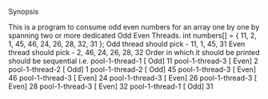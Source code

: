Synopsis

This is a program to consume odd even numbers for an array one by one by spanning two or more dedicated Odd Even Threads.
int numbers[] = { 11, 2, 1, 45, 46, 24, 26, 28, 32, 31 };
Odd thread should pick   - 11, 1, 45, 31
Even thread should pick   - 2, 46, 24, 26, 28, 32
Order in which it should be printed should be sequential i.e.
pool-1-thread-1 [ Odd] 11
pool-1-thread-3 [ Even] 2
pool-1-thread-2 [ Odd] 1
pool-1-thread-2 [ Odd] 45
pool-1-thread-3 [ Even] 46
pool-1-thread-3 [ Even] 24
pool-1-thread-3 [ Even] 26
pool-1-thread-3 [ Even] 28
pool-1-thread-3 [ Even] 32
pool-1-thread-1 [ Odd] 31 